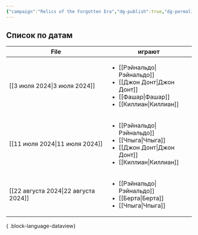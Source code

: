 ```yaml
---
{"campaign":"Relics of the Forgotten Era","dg-publish":true,"dg-permalink":"relics-of-the-forgotten-era-journal","permalink":"/relics-of-the-forgotten-era-journal/","dgPassFrontmatter":true}
---
```


## Список по датам
  | File                                    | играют                                                                                                                                |
| --------------------------------------- | ------------------------------------------------------------------------------------------------------------------------------------- |
| [[3 июля 2024\|3 июля 2024]]         | <ul><li>[[Рэйнальдо\\|Рэйнальдо]]</li><li>[[Джон Донт\\|Джон Донт]]</li><li>[[Фашар\\|Фашар]]</li><li>[[Киллиан\\|Киллиан]]</li></ul> |
| [[11 июля 2024\|11 июля 2024]]       | <ul><li>[[Рэйнальдо\\|Рэйнальдо]]</li><li>[[Чпыга\\|Чпыга]]</li><li>[[Джон Донт\\|Джон Донт]]</li><li>[[Киллиан\\|Киллиан]]</li></ul> |
| [[22 августа 2024\|22 августа 2024]] | <ul><li>[[Рэйнальдо\\|Рэйнальдо]]</li><li>[[Берта\\|Берта]]</li><li>[[Чпыга\\|Чпыга]]</li></ul>                                       |

{ .block-language-dataview}